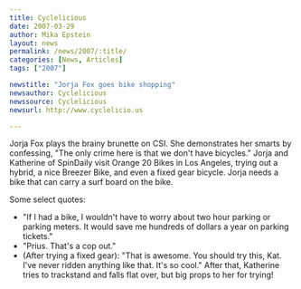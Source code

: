 ```yaml
---
title: Cyclelicious 
date: 2007-03-29
author: Mika Epstein
layout: news
permalink: /news/2007/:title/
categories: [News, Articles]
tags: ["2007"]

newstitle: "Jorja Fox goes bike shopping"
newsauthor: Cyclelicious
newssource: Cyclelicious
newsurl: http://www.cyclelicio.us

---
```


Jorja Fox plays the brainy brunette on CSI. She demonstrates her smarts by confessing, "The only crime here is that we don't have bicycles." Jorja and Katherine of SpinDaily visit Orange 20 Bikes in Los Angeles, trying out a hybrid, a nice Breezer Bike, and even a fixed gear bicycle. Jorja needs a bike that can carry a surf board on the bike.

Some select quotes:  

* "If I had a bike, I wouldn't have to worry about two hour parking or parking meters. It would save me hundreds of dollars a year on parking tickets."  
* "Prius. That's a cop out."  
* (After trying a fixed gear): "That is awesome. You should try this, Kat. I've never ridden anything like that. It's so cool." After that, Katherine tries to trackstand and falls flat over, but big props to her for trying!

